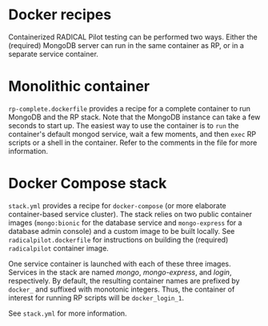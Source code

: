 # Docker recipes

Containerized RADICAL Pilot testing can be performed two ways.
Either the (required) MongoDB server can run in the same container
as RP, or in a separate service container.

# Monolithic container

`rp-complete.dockerfile` provides a recipe for a complete container
to run MongoDB and the RP stack. Note that the MongoDB instance can
take a few seconds to start up. The easiest way to use the container
is to `run` the container's default mongod service, wait a few moments,
and then `exec` RP scripts or a shell in the container. Refer to the
comments in the file for more information.

# Docker Compose stack

`stack.yml` provides a recipe for `docker-compose` (or more elaborate
container-based service cluster). The stack relies on two public
container images (`mongo:bionic` for the database service and
`mongo-express` for a database admin console) and a custom image to
be built locally. See `radicalpilot.dockerfile` for instructions on
building the (required) `radicalpilot` container image.

One service container is launched with each of these three images.
Services in the stack are named *mongo*, *mongo-express*, and *login*, respectively.
By default, the resulting container names are prefixed by `docker_` and suffixed
with monotonic integers. Thus, the container of interest for running
RP scripts will be `docker_login_1`.

See `stack.yml` for more information.
